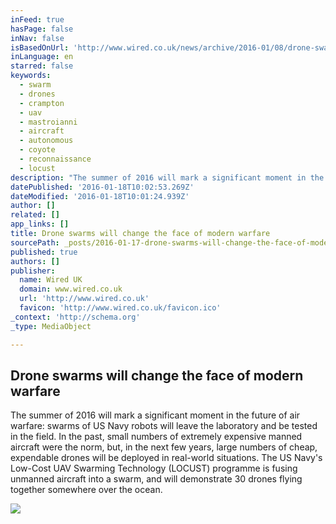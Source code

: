 ```yaml
---
inFeed: true
hasPage: false
inNav: false
isBasedOnUrl: 'http://www.wired.co.uk/news/archive/2016-01/08/drone-swarms-change-warfare'
inLanguage: en
starred: false
keywords:
  - swarm
  - drones
  - crampton
  - uav
  - mastroianni
  - aircraft
  - autonomous
  - coyote
  - reconnaissance
  - locust
description: "The summer of 2016 will mark a significant moment in the future of air warfare: swarms of US Navy robots will leave the laboratory and be tested in the field. In the past, small numbers of extremely expensive manned aircraft were the norm, but, in the next few years, large numbers of cheap, expendable drones will be deployed in real-world situations. The US Navy's Low-Cost UAV Swarming Technology (LOCUST) programme is fusing unmanned aircraft into a swarm, and will demonstrate 30 drones flying together somewhere over the ocean."
datePublished: '2016-01-18T10:02:53.269Z'
dateModified: '2016-01-18T10:01:24.939Z'
author: []
related: []
app_links: []
title: Drone swarms will change the face of modern warfare
sourcePath: _posts/2016-01-17-drone-swarms-will-change-the-face-of-modern-warfare-wired-u.md
published: true
authors: []
publisher:
  name: Wired UK
  domain: www.wired.co.uk
  url: 'http://www.wired.co.uk'
  favicon: 'http://www.wired.co.uk/favicon.ico'
_context: 'http://schema.org'
_type: MediaObject

---
```

<article style=""><h1>Drone swarms will change the face of modern warfare</h1><p>The summer of 2016 will mark a significant moment in the future of air warfare: swarms of US Navy robots will leave the laboratory and be tested in the field. In the past, small numbers of extremely expensive manned aircraft were the norm, but, in the next few years, large numbers of cheap, expendable drones will be deployed in real-world situations. The US Navy's Low-Cost UAV Swarming Technology (LOCUST) programme is fusing unmanned aircraft into a swarm, and will demonstrate 30 drones flying together somewhere over the ocean.</p><img src="https://s3-us-west-2.amazonaws.com/the-grid-img/p/a7b9fbfff593df1d0d4f26ea90a7a2a676935eaa.jpg" /></article>